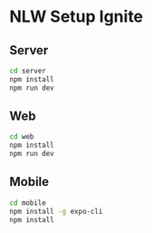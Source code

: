 # NLW Setup Ignite

## Server

```sh
cd server
npm install
npm run dev
```

## Web

```sh
cd web
npm install
npm run dev
```

## Mobile

```sh
cd mobile
npm install -g expo-cli
npm install
```

